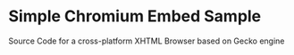 # Simple Chromium Embed Sample
Source Code for a cross-platform XHTML Browser based on Gecko engine
